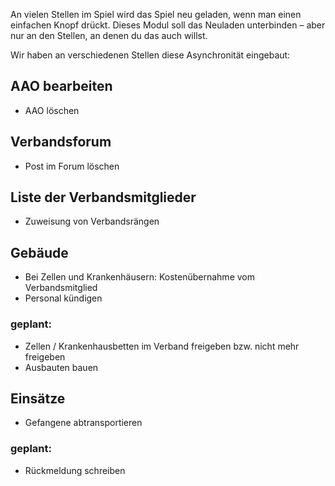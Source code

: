 An vielen Stellen im Spiel wird das Spiel neu geladen, wenn man einen einfachen Knopf drückt. Dieses Modul soll das Neuladen unterbinden – aber nur an den Stellen, an denen du das auch willst.

Wir haben an verschiedenen Stellen diese Asynchronität eingebaut:

## AAO bearbeiten
* AAO löschen

## Verbandsforum
* Post im Forum löschen

## Liste der Verbandsmitglieder
* Zuweisung von Verbandsrängen

## Gebäude
* Bei Zellen und Krankenhäusern: Kostenübernahme vom Verbandsmitglied
* Personal kündigen

### geplant:
* Zellen / Krankenhausbetten im Verband freigeben bzw. nicht mehr freigeben
* Ausbauten bauen

## Einsätze
* Gefangene abtransportieren

### geplant:
* Rückmeldung schreiben